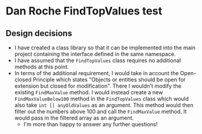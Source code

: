 # Dan Roche FindTopValues test

## Design decisions

- I have created a class library so that it can be implemented into the main project containing the interface defined in the same namespace.
- I have assumed that the ```FindTopValues``` class requires no additional methods at this point.
- In terms of the additional requirement, I would take in account the Open-closed Principle which states "Objects or entities 
  should be open for extension but closed for modification". There I wouldn't modify the existing ```FindMaxValue``` method.
  I would instead create a new ```FindMaxValueBelow100``` method in the ```FindTopValues``` class which would also take 
  ```int [] anyOldValues``` as an argument. This method would then filter out the numbers above 100 and call the
  ```FindMaxValue``` method. It would pass in the filtered array as an argument.
  - I'm more than happy to answer any further questions!
